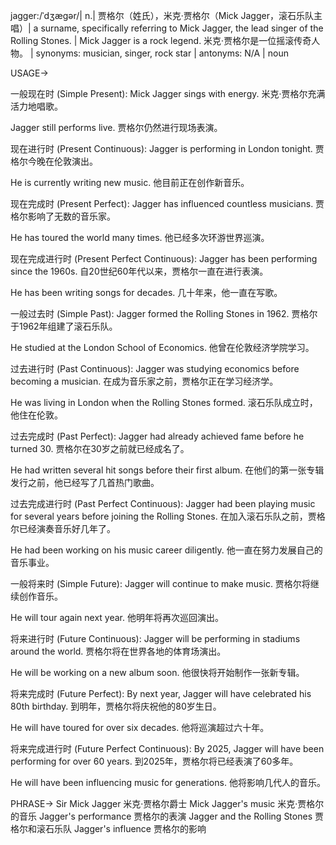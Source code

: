 jagger:/ˈdʒæɡər/| n.| 贾格尔（姓氏），米克·贾格尔（Mick Jagger，滚石乐队主唱）| a surname, specifically referring to Mick Jagger, the lead singer of the Rolling Stones. |  Mick Jagger is a rock legend. 米克·贾格尔是一位摇滚传奇人物。 | synonyms:  musician, singer, rock star | antonyms: N/A | noun


USAGE->

一般现在时 (Simple Present):
Mick Jagger sings with energy.  米克·贾格尔充满活力地唱歌。

Jagger still performs live. 贾格尔仍然进行现场表演。


现在进行时 (Present Continuous):
Jagger is performing in London tonight. 贾格尔今晚在伦敦演出。

He is currently writing new music. 他目前正在创作新音乐。


现在完成时 (Present Perfect):
Jagger has influenced countless musicians. 贾格尔影响了无数的音乐家。

He has toured the world many times. 他已经多次环游世界巡演。


现在完成进行时 (Present Perfect Continuous):
Jagger has been performing since the 1960s.  自20世纪60年代以来，贾格尔一直在进行表演。

He has been writing songs for decades.  几十年来，他一直在写歌。


一般过去时 (Simple Past):
Jagger formed the Rolling Stones in 1962. 贾格尔于1962年组建了滚石乐队。

He studied at the London School of Economics. 他曾在伦敦经济学院学习。


过去进行时 (Past Continuous):
Jagger was studying economics before becoming a musician. 在成为音乐家之前，贾格尔正在学习经济学。

He was living in London when the Rolling Stones formed.  滚石乐队成立时，他住在伦敦。


过去完成时 (Past Perfect):
Jagger had already achieved fame before he turned 30. 贾格尔在30岁之前就已经成名了。

He had written several hit songs before their first album. 在他们的第一张专辑发行之前，他已经写了几首热门歌曲。


过去完成进行时 (Past Perfect Continuous):
Jagger had been playing music for several years before joining the Rolling Stones. 在加入滚石乐队之前，贾格尔已经演奏音乐好几年了。

He had been working on his music career diligently. 他一直在努力发展自己的音乐事业。


一般将来时 (Simple Future):
Jagger will continue to make music. 贾格尔将继续创作音乐。

He will tour again next year. 他明年将再次巡回演出。


将来进行时 (Future Continuous):
Jagger will be performing in stadiums around the world. 贾格尔将在世界各地的体育场演出。

He will be working on a new album soon. 他很快将开始制作一张新专辑。


将来完成时 (Future Perfect):
By next year, Jagger will have celebrated his 80th birthday. 到明年，贾格尔将庆祝他的80岁生日。

He will have toured for over six decades. 他将巡演超过六十年。


将来完成进行时 (Future Perfect Continuous):
By 2025, Jagger will have been performing for over 60 years. 到2025年，贾格尔将已经表演了60多年。

He will have been influencing music for generations. 他将影响几代人的音乐。



PHRASE->
Sir Mick Jagger  米克·贾格尔爵士
Mick Jagger's music  米克·贾格尔的音乐
Jagger's performance  贾格尔的表演
Jagger and the Rolling Stones  贾格尔和滚石乐队
Jagger's influence  贾格尔的影响

